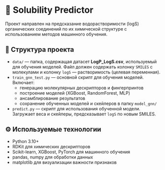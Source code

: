 # 🧪 Solubility Predictor

Проект направлен на предсказание водорастворимости (logS) органических соединений по их химической структуре с использованием методов машинного обучения.

## 📂 Структура проекта

- `data/` — папка, содержащая датасет **LogP_LogS.csv**, используемый для обучения моделей. Файл должен содержать колонку `SMILES` с молекулами и колонку `logS` — растворимость (целевая переменная).
- `train_gnn_test.py` — основной скрипт для обучения моделей. Включает:
  - генерацию молекулярных дескрипторов и фингерпринтов
  - построение моделей (XGBoost, RandomForest, MLP)
  - ансамблирование результатов
  - сохранение обученных моделей и скейлеров в папку `model_gnn/`
- `predict.py` — скрипт для использования обученной модели. Загружает веса и скейлеры, предсказывает `logS` по новым SMILES.

## ⚙️ Используемые технологии

- Python 3.10+
- RDKit для химических дескрипторов
- Scikit-learn, XGBoost, PyTorch для машинного обучения
- pandas, numpy для обработки данных
- matplotlib для визуализации важности признаков

